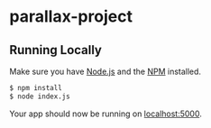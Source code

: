 # parallax-project

## Running Locally

Make sure you have [Node.js](http://nodejs.org/) and the [NPM](https://www.npmjs.com/) installed.

```sh
$ npm install
$ node index.js
```

Your app should now be running on [localhost:5000](http://localhost:5000/).

